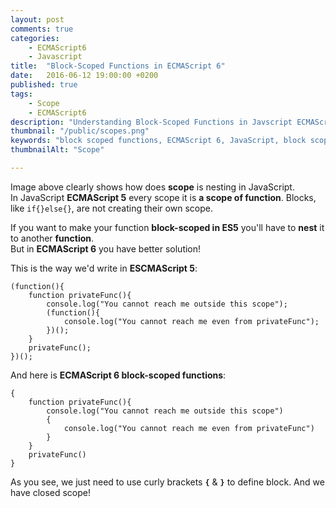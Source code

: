 ```yaml
---
layout: post
comments: true
categories:
    - ECMAScript6
    - Javascript
title:  "Block-Scoped Functions in ECMAScript 6"
date:   2016-06-12 19:00:00 +0200
published: true
tags: 
    - Scope
    - ECMAScript6
description: "Understanding Block-Scoped Functions in Javscript ECMAScript 6. Comparsion of block-scoped functions in ES5 vs ES6"
thumbnail: "/public/scopes.png"
keywords: "block scoped functions, ECMAScript 6, JavaScript, block scoping, scope, context"
thumbnailAlt: "Scope"

---
```


Image above clearly shows how does **scope** is nesting in JavaScript. <br/>
In JavaScript **ECMAScript 5** every scope it is **a scope of function**. Blocks, like `if{}else{}`, are not creating their own scope.

If you want to make your function **block-scoped in ES5** you'll have to **nest** it to another **function**. <br/>
But in **ECMAScript 6** you have better solution!
<!--more-->

This is the way we'd write in **ESCMAScript 5**:

    (function(){
        function privateFunc(){
            console.log("You cannot reach me outside this scope");
            (function(){
                console.log("You cannot reach me even from privateFunc");
            })();
        }
        privateFunc();
    })();
    
    
And here is **ECMAScript 6 block-scoped functions**:

    {
        function privateFunc(){
            console.log("You cannot reach me outside this scope")
            {
                console.log("You cannot reach me even from privateFunc")
            }
        }
        privateFunc()
    }
    
As you see, we just need to use curly brackets **`{`** & **`}`**  to define block. And we have closed scope!